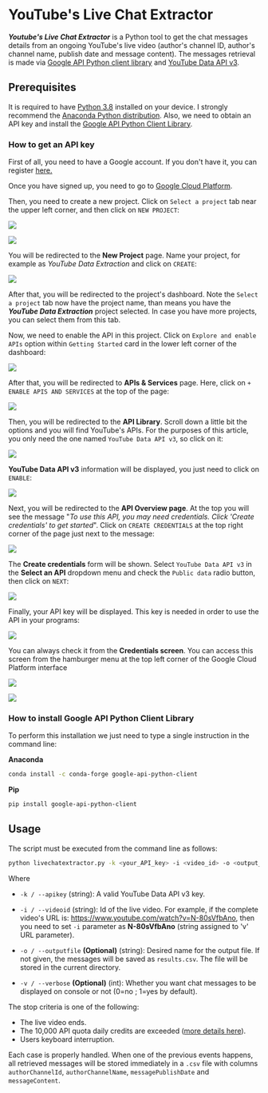 # YouTube's Live Chat Extractor

**_Youtube's Live Chat Extractor_** is a Python tool to get the chat messages details from an ongoing YouTube's live video (author's channel ID, author's channel name, publish date and message content). The messages retrieval is made via [Google API Python client library](https://github.com/googleapis/google-api-python-client) and [YouTube Data API v3](https://developers.google.com/youtube/v3).

## Prerequisites

It is required to have [Python 3.8](https://www.python.org/) installed on your device. I strongly recommend the [Anaconda Python distribution](https://www.anaconda.com/). Also, we need to obtain an API key and install the [Google API Python Client Library](https://github.com/googleapis/google-api-python-client).

### How to get an API key

First of all, you need to have a Google account. If you don't have it, you can register [here.](https://accounts.google.com/signup/v2/webcreateaccount?continue=https%3A%2F%2Fmyaccount.google.com%3Futm_source%3Daccount-marketing-page%26utm_medium%3Dcreate-account-button&flowName=GlifWebSignIn&flowEntry=SignUp)

Once you have signed up, you need to go to [Google Cloud Platform](https://console.cloud.google.com/).

Then, you need to create a new project. Click on `Select a project` tab near the upper left corner, and then click on `NEW PROJECT`:

![](imgs/1.png)

![](imgs/2.png)

You will be redirected to the **New Project** page. Name your project, for example as _YouTube Data Extraction_ and click on `CREATE`:

![](imgs/3.png)

After that, you will be redirected to the project's dashboard. Note the `Select a project` tab now have the project name, than means you have the **_YouTube Data Extraction_** project selected. In case you have more projects, you can select them from this tab.

Now, we need to enable the API in this project. Click on `Explore and enable APIs` option within `Getting Started` card in the lower left corner of the dashboard:

![](imgs/4.png)

After that, you will be redirected to **APIs & Services** page. Here, click on `+ ENABLE APIS AND SERVICES` at the top of the page:

![](imgs/5.png)

Then, you will be redirected to the **API Library**. Scroll down a little bit the options and you will find YouTube's APIs. For the purposes of this article, you only need the one named `YouTube Data API v3`, so click on it:

![](imgs/6.png)

**YouTube Data API v3** information will be displayed, you just need to click on `ENABLE`:

![](imgs/7.png)

Next, you will be redirected to the **API Overview page**. At the top you will see the message "_To use this API, you may need credentials. Click 'Create credentials' to get started_". Click on `CREATE CREDENTIALS` at the top right corner of the page just next to the message:

![](imgs/8.png)

The **Create credentials** form will be shown. Select `YouTube Data API v3` in the **Select an API** dropdown menu and check the `Public data` radio button, then click on `NEXT`:

![](imgs/9.png)

Finally, your API key will be displayed. This key is needed in order to use the API in your programs:

![](imgs/10.png)

You can always check it from the **Credentials screen**. You can access this screen from the hamburger menu at the top left corner of the Google Cloud Platform interface

![](imgs/11.png)

![](imgs/12.png)

### How to install Google API Python Client Library

To perform this installation we just need to type a single instruction in the command line:

**Anaconda**

```bash
conda install -c conda-forge google-api-python-client
```

**Pip**

```bash
pip install google-api-python-client
```

## Usage

The script must be executed from the command line as follows:

```bash
python livechatextractor.py -k <your_API_key> -i <video_id> -o <output_file_name> -v <[0|1]>
```

Where

- `-k / --apikey` (string): A valid YouTube Data API v3 key.

- `-i / --videoid` (string): Id of the live video. For example, if the complete video's URL is: https://www.youtube.com/watch?v=N-80sVfbAno, then you need to set `-i` parameter as **N-80sVfbAno** (string assigned to 'v' URL parameter).

* `-o / --outputfile` **(Optional)** (string): Desired name for the output file. If not given, the messages will be saved as `results.csv`. The file will be stored in the current directory.

* `-v / --verbose` **(Optional)** (int): Whether you want chat messages to be displayed on console or not (0=no ; 1=yes by default).

The stop criteria is one of the following:

- The live video ends.
- The 10,000 API quota daily credits are exceeded ([more details here](https://developers.google.com/youtube/v3/guides/quota_and_compliance_audits)).
- Users keyboard interruption.

Each case is properly handled. When one of the previous events happens, all retrieved messages will be stored immediately in a `.csv` file with columns `authorChannelId`, `authorChannelName`, `messagePublishDate` and `messageContent`.
